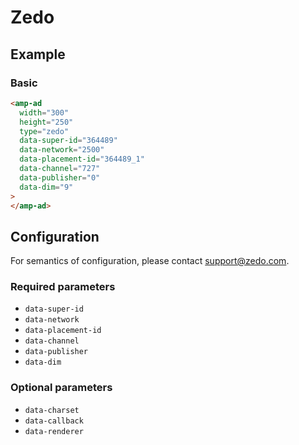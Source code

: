 # Zedo

## Example

### Basic

```html
<amp-ad
  width="300"
  height="250"
  type="zedo"
  data-super-id="364489"
  data-network="2500"
  data-placement-id="364489_1"
  data-channel="727"
  data-publisher="0"
  data-dim="9"
>
</amp-ad>
```

## Configuration

For semantics of configuration, please contact support@zedo.com.

### Required parameters

-   `data-super-id`
-   `data-network`
-   `data-placement-id`
-   `data-channel`
-   `data-publisher`
-   `data-dim`

### Optional parameters

-   `data-charset`
-   `data-callback`
-   `data-renderer`
